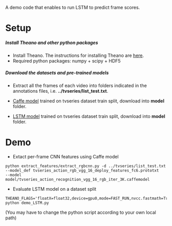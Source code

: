 A demo code that enables to run LSTM to predict frame scores.

Setup
=====

##### Install Theano and other python packages
* Install Theano. The instructions for installing Theano are [here](http://deeplearning.net/software/theano/install.html).
* Required python packages: numpy + scipy + HDF5

##### Download the datasets and pre-trained models
* Extract all the frames of each video into folders indicated in the annotations files, i.e. **../tvseries/list_test.txt**.

* [Caffe model](http://caffe.berkeleyvision.org/installation.html) trained on tvseries dataset train split, download into **model** folder.
* [LSTM model](http://caffe.berkeleyvision.org/installation.html) trained on tvseries dataset train split, download into **model** folder.


Demo
=======

* Extact per-frame CNN features using Caffe model
```Shell
python extract_features/extract_rgbcnn.py -d ../tvseries/list_test.txt 
--model_def tvseries_action_rgb_vgg_16_deploy_features_fc6.prototxt
--model model/tvseries_action_recognition_vgg_16_rgb_iter_3K.caffemodel
```

* Evaluate LSTM model on a dataset split
```Shell
THEANO_FLAGS='floatX=float32,device=gpu0,mode=FAST_RUN,nvcc.fastmath=True' python demo_LSTM.py
```
(You may have to change the python script according to your own local path)
